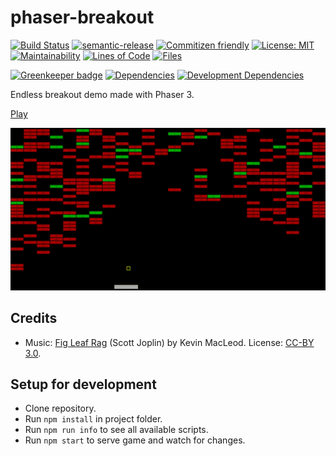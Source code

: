 # phaser-breakout

[![Build Status](https://travis-ci.org/nunof07/phaser-breakout.svg?branch=master)](https://travis-ci.org/nunof07/phaser-breakout)
[![semantic-release](https://img.shields.io/badge/%20%20%F0%9F%93%A6%F0%9F%9A%80-semantic--release-e10079.svg)](https://github.com/semantic-release/semantic-release)
[![Commitizen friendly](https://img.shields.io/badge/commitizen-friendly-brightgreen.svg)](http://commitizen.github.io/cz-cli/)
[![License: MIT](https://img.shields.io/badge/License-MIT-yellow.svg)](https://opensource.org/licenses/MIT)
[![Maintainability](https://api.codeclimate.com/v1/badges/2a8090c04b076da60754/maintainability)](https://codeclimate.com/github/nunof07/phaser-breakout/maintainability)
[![Lines of Code](https://tokei.rs/b1/github/nunof07/phaser-breakout)](https://github.com/Aaronepower/tokei)
[![Files](https://tokei.rs/b1/github/nunof07/phaser-breakout?category=files)](https://github.com/Aaronepower/tokei)

[![Greenkeeper badge](https://badges.greenkeeper.io/nunof07/phaser-breakout.svg)](https://greenkeeper.io/)
[![Dependencies](https://david-dm.org/nunof07/phaser-breakout.svg)](https://david-dm.org/nunof07/phaser-breakout)
[![Development Dependencies](https://david-dm.org/nunof07/phaser-breakout/dev-status.svg)](https://david-dm.org/nunof07/phaser-breakout?type=dev)

Endless breakout demo made with Phaser 3.

[Play](https://nunof07.github.io/phaser-breakout/dist/)

![Breakout](breakout.gif)

## Credits

- Music: [Fig Leaf Rag](https://incompetech.com/music/royalty-free/collections.html?collection=8&Search=Search) (Scott Joplin) by Kevin MacLeod. License: [CC-BY 3.0](https://creativecommons.org/licenses/by/3.0/).

## Setup for development

- Clone repository.
- Run `npm install` in project folder.
- Run `npm run info` to see all available scripts.
- Run `npm start` to serve game and watch for changes.
